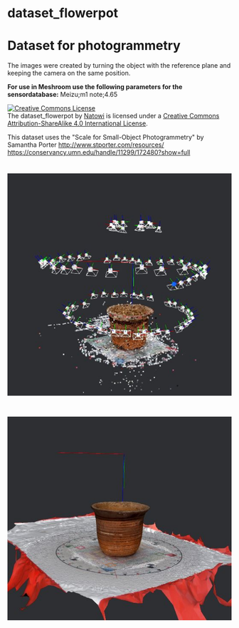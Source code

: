 # dataset_flowerpot

# Dataset for photogrammetry

The images were created by turning the object with the reference plane and keeping the camera on the same position.

**For use in Meshroom use the following parameters for the sensordatabase:** Meizu;m1 note;4.65

<a rel="license" href="http://creativecommons.org/licenses/by-sa/4.0/"><img alt="Creative Commons License" style="border-width:0" src="https://i.creativecommons.org/l/by-sa/4.0/88x31.png" /></a><br />The dataset_flowerpot by [Natowi](github.com/natowi) is licensed under a <a rel="license" href="http://creativecommons.org/licenses/by-sa/4.0/">Creative Commons Attribution-ShareAlike 4.0 International License</a>.

This dataset uses the "Scale for Small-Object Photogrammetry" by Samantha Porter
http://www.stporter.com/resources/
https://conservancy.umn.edu/handle/11299/172480?show=full

#

# ![flowerpot](/meshroom_results/cameraspointcloud.JPG)
# ![flowerpot](/meshroom_results/mesh.JPG)


#
